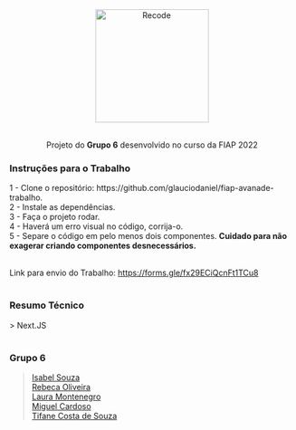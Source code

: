 <div align="center">
<img  width="200"  alt="Recode" justify-content="center" src="https://hermes.digitalinnovation.one/files/assets/277cc554-6ad6-4bc5-bf57-851c53d16752.png">
<br>
<br>
<p>Projeto do <strong>Grupo 6</strong> desenvolvido no curso da FIAP 2022</p>
</div>

<h3> Instruções para o Trabalho </h3> 
<p>
1 - Clone o repositório: https://github.com/glauciodaniel/fiap-avanade-trabalho.<br/>
2 - Instale as dependências.<br/>
3 - Faça o projeto rodar.<br/>
4 - Haverá um erro visual no código, corrija-o.<br/>
5 - Separe o código em pelo menos dois componentes. <b>Cuidado para não exagerar criando componentes desnecessários.</b><br/><br/>

Link para envio do Trabalho: https://forms.gle/fx29ECiQcnFt1TCu8
</p>
  
#
  
<h3> Resumo Técnico </h3>
>  Next.JS  </br>

#
</div>

<div>
<h3> Grupo 6 </h3>

> [Isabel Souza](https://github.com/souzabel) </br>
> [Rebeca Oliveira](https://github.com/rebecaoliveiraturma16) </br>
> [Laura Montenegro](https://github.com/lauraamontenegro) </br>
> [Miguel Cardoso](https://github.com/lmiguelcardoso) </br>
> [Tifane Costa de Souza](https://github.com/TifaneCosta) </br>
</div>
